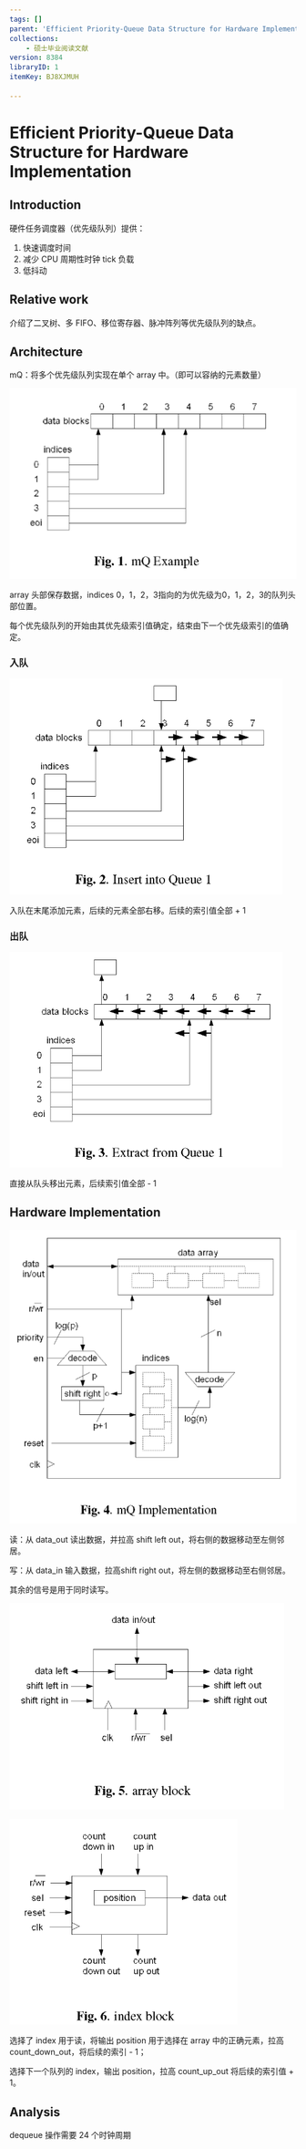 ```yaml
---
tags: []
parent: 'Efficient Priority-Queue Data Structure for Hardware Implementation'
collections:
    - 硕士毕业阅读文献
version: 8384
libraryID: 1
itemKey: BJ8XJMUH

---
```

# Efficient Priority-Queue Data Structure for Hardware Implementation

## Introduction

硬件任务调度器（优先级队列）提供：

1.  快速调度时间
2.  减少 CPU 周期性时钟 tick 负载
3.  低抖动

## Relative work

介绍了二叉树、多 FIFO、移位寄存器、脉冲阵列等优先级队列的缺点。

## Architecture

mQ：将多个优先级队列实现在单个 array 中。（即可以容纳的元素数量）

![\<img alt="" data-attachment-key="KN9JW3F8" width="507" height="337" src="attachments/KN9JW3F8.png" ztype="zimage">](attachments/KN9JW3F8.png)

array 头部保存数据，indices 0，1，2，3指向的为优先级为0，1，2，3的队列头部位置。

每个优先级队列的开始由其优先级索引值确定，结束由下一个优先级索引的值确定。

### 入队

![\<img alt="" data-attachment-key="T2P9UHKV" width="480" height="379" src="attachments/T2P9UHKV.png" ztype="zimage">](attachments/T2P9UHKV.png)

入队在末尾添加元素，后续的元素全部右移。后续的索引值全部 + 1

### 出队

![\<img alt="" data-attachment-key="GGGT5EZI" width="480" height="379" src="attachments/GGGT5EZI.png" ztype="zimage">](attachments/GGGT5EZI.png)

直接从队头移出元素，后续索引值全部 - 1

## Hardware Implementation

![\<img alt="" data-attachment-key="INZP48I9" width="522" height="535" src="attachments/INZP48I9.png" ztype="zimage">](attachments/INZP48I9.png)

读：从 data\_out 读出数据，并拉高 shift left out，将右侧的数据移动至左侧邻居。

写：从 data\_in 输入数据，拉高shift right out，将左侧的数据移动至右侧邻居。

其余的信号是用于同时读写。

![\<img alt="" data-attachment-key="A6YRR2QL" width="482" height="362" src="attachments/A6YRR2QL.png" ztype="zimage">](attachments/A6YRR2QL.png)

![\<img alt="" data-attachment-key="5FPPVWZL" width="400" height="361" src="attachments/5FPPVWZL.png" ztype="zimage">](attachments/5FPPVWZL.png)

选择了 index 用于读，将输出 position 用于选择在 array 中的正确元素，拉高count\_down\_out，将后续的索引 - 1；

选择下一个队列的 index，输出 position，拉高 count\_up\_out 将后续的索引值 + 1。

## Analysis

dequeue 操作需要 24 个时钟周期
